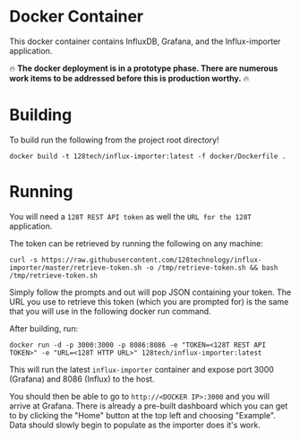 # Docker Container

This docker container contains InfluxDB, Grafana, and the Influx-importer application.

🔥 **The docker deployment is in a prototype phase. There are numerous work items to be addressed before this is production worthy.** 🔥

# Building

To build run the following from the project root directory!

```
docker build -t 128tech/influx-importer:latest -f docker/Dockerfile .
```

# Running

You will need a `128T REST API token` as well the `URL for the 128T` application.

The token can be retrieved by running the following on any machine:

```
curl -s https://raw.githubusercontent.com/128technology/influx-importer/master/retrieve-token.sh -o /tmp/retrieve-token.sh && bash /tmp/retrieve-token.sh
```

Simply follow the prompts and out will pop JSON containing your token. The URL you use to retrieve this token (which you are prompted for) is the same that you will use in the following docker run command.

After building, run:

```
docker run -d -p 3000:3000 -p 8086:8086 -e "TOKEN=<128T REST API TOKEN>" -e "URL=<128T HTTP URL>" 128tech/influx-importer:latest
```

This will run the latest `influx-importer` container and expose port 3000 (Grafana) and 8086 (Influx) to the host.

You should then be able to go to `http://<DOCKER IP>:3000` and you will arrive at Grafana. There is already a pre-built dashboard which you can get to by clicking the "Home" button at the top left and choosing "Example". Data should slowly begin to populate as the importer does it's work.

